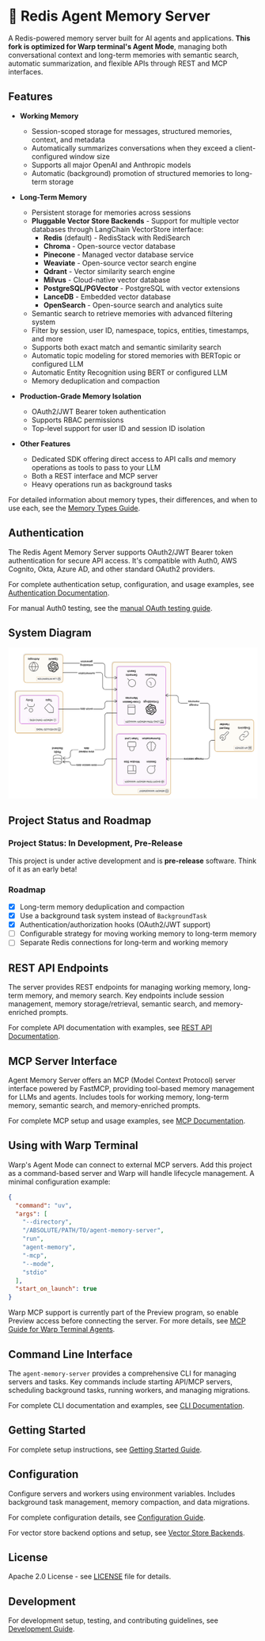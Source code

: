 # 🔮 Redis Agent Memory Server

A Redis-powered memory server built for AI agents and applications. **This fork is optimized for Warp terminal's Agent Mode**, managing both conversational context and long-term memories with semantic search, automatic summarization, and flexible APIs through REST and MCP interfaces.

## Features

- **Working Memory**

  - Session-scoped storage for messages, structured memories, context, and metadata
  - Automatically summarizes conversations when they exceed a client-configured window size
  - Supports all major OpenAI and Anthropic models
  - Automatic (background) promotion of structured memories to long-term storage

- **Long-Term Memory**

  - Persistent storage for memories across sessions
  - **Pluggable Vector Store Backends** - Support for multiple vector databases through LangChain VectorStore interface:
    - **Redis** (default) - RedisStack with RediSearch
    - **Chroma** - Open-source vector database
    - **Pinecone** - Managed vector database service
    - **Weaviate** - Open-source vector search engine
    - **Qdrant** - Vector similarity search engine
    - **Milvus** - Cloud-native vector database
    - **PostgreSQL/PGVector** - PostgreSQL with vector extensions
    - **LanceDB** - Embedded vector database
    - **OpenSearch** - Open-source search and analytics suite
  - Semantic search to retrieve memories with advanced filtering system
  - Filter by session, user ID, namespace, topics, entities, timestamps, and more
  - Supports both exact match and semantic similarity search
  - Automatic topic modeling for stored memories with BERTopic or configured LLM
  - Automatic Entity Recognition using BERT or configured LLM
  - Memory deduplication and compaction

- **Production-Grade Memory Isolation**
  - OAuth2/JWT Bearer token authentication
  - Supports RBAC permissions
  - Top-level support for user ID and session ID isolation

- **Other Features**
  - Dedicated SDK offering direct access to API calls _and_ memory operations as tools to pass to your LLM
  - Both a REST interface and MCP server
  - Heavy operations run as background tasks

For detailed information about memory types, their differences, and when to use each, see the [Memory Types Guide](docs/memory-types.md).

## Authentication

The Redis Agent Memory Server supports OAuth2/JWT Bearer token authentication for secure API access. It's compatible with Auth0, AWS Cognito, Okta, Azure AD, and other standard OAuth2 providers.

For complete authentication setup, configuration, and usage examples, see [Authentication Documentation](docs/authentication.md).

For manual Auth0 testing, see the [manual OAuth testing guide](manual_oauth_qa/README.md).

## System Diagram

![System Diagram](diagram.png)

## Project Status and Roadmap

### Project Status: In Development, Pre-Release

This project is under active development and is **pre-release** software. Think of it as an early beta!

### Roadmap

- [x] Long-term memory deduplication and compaction
- [x] Use a background task system instead of `BackgroundTask`
- [x] Authentication/authorization hooks (OAuth2/JWT support)
- [ ] Configurable strategy for moving working memory to long-term memory
- [ ] Separate Redis connections for long-term and working memory

## REST API Endpoints

The server provides REST endpoints for managing working memory, long-term memory, and memory search. Key endpoints include session management, memory storage/retrieval, semantic search, and memory-enriched prompts.

For complete API documentation with examples, see [REST API Documentation](docs/api.md).

## MCP Server Interface

Agent Memory Server offers an MCP (Model Context Protocol) server interface powered by FastMCP, providing tool-based memory management for LLMs and agents. Includes tools for working memory, long-term memory, semantic search, and memory-enriched prompts.

For complete MCP setup and usage examples, see [MCP Documentation](docs/mcp.md).

## Using with Warp Terminal

Warp's Agent Mode can connect to external MCP servers. Add this project as a
command-based server and Warp will handle lifecycle management. A minimal
configuration example:

```json
{
  "command": "uv",
  "args": [
    "--directory",
    "/ABSOLUTE/PATH/TO/agent-memory-server",
    "run",
    "agent-memory",
    "-mcp",
    "--mode",
    "stdio"
  ],
  "start_on_launch": true
}
```

Warp MCP support is currently part of the Preview program, so enable Preview
access before connecting the server. For more details, see
[MCP Guide for Warp Terminal Agents](MCP%20Guide%20for%20Warp%20Terminal%20Agents.md).

## Command Line Interface

The `agent-memory-server` provides a comprehensive CLI for managing servers and tasks. Key commands include starting API/MCP servers, scheduling background tasks, running workers, and managing migrations.

For complete CLI documentation and examples, see [CLI Documentation](docs/cli.md).

## Getting Started

For complete setup instructions, see [Getting Started Guide](docs/getting-started.md).

## Configuration

Configure servers and workers using environment variables. Includes background task management, memory compaction, and data migrations.

For complete configuration details, see [Configuration Guide](docs/configuration.md).

For vector store backend options and setup, see [Vector Store Backends](docs/vector-store-backends.md).

## License

Apache 2.0 License - see [LICENSE](LICENSE) file for details.

## Development

For development setup, testing, and contributing guidelines, see [Development Guide](docs/development.md).
